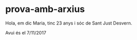 ﻿# prova-amb-arxius

Hola, em dic Maria, tinc 23 anys i sóc de Sant Just Desvern.



Avui és el 7/11/2017
